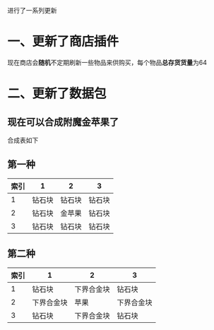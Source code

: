 进行了一系列更新
# 一、更新了商店插件
现在商店会**随机**不定期刷新一些物品来供购买，每个物品**总存货货量**为64
# 二、更新了数据包
现在可以合成**附魔金苹果**了
---
合成表如下
## 第一种
| 索引 | 1  | 2 | 3 |
| ------------- | ------------- | ------------- | ------------- |
| 1 | 钻石块  | 钻石块  | 钻石块 |
| 2 | 钻石块  | 金苹果  | 钻石块 |
| 3 | 钻石块  | 钻石块  | 钻石块 |
## 第二种
| 索引 | 1  | 2 | 3 |
| ------------- | ------------- | ------------- | ------------- |
| 1 | 钻石块  | 下界合金块  | 钻石块 |
| 2 | 下界合金块  | 苹果  | 下界合金块 |
| 3 | 钻石块  | 下界合金块  | 钻石块 |